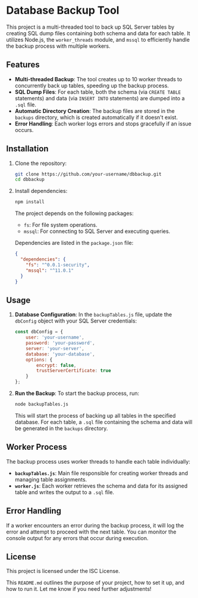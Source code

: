 # Database Backup Tool

This project is a multi-threaded tool to back up SQL Server tables by creating SQL dump files containing both schema and data for each table. It utilizes Node.js, the `worker_threads` module, and `mssql` to efficiently handle the backup process with multiple workers.

## Features

- **Multi-threaded Backup**: The tool creates up to 10 worker threads to concurrently back up tables, speeding up the backup process.
- **SQL Dump Files**: For each table, both the schema (via `CREATE TABLE` statements) and data (via `INSERT INTO` statements) are dumped into a `.sql` file.
- **Automatic Directory Creation**: The backup files are stored in the `backups` directory, which is created automatically if it doesn't exist.
- **Error Handling**: Each worker logs errors and stops gracefully if an issue occurs.

## Installation

1. Clone the repository:
   ```bash
   git clone https://github.com/your-username/dbbackup.git
   cd dbbackup
   ```

2. Install dependencies:
   ```bash
   npm install
   ```

   The project depends on the following packages:
   - `fs`: For file system operations.
   - `mssql`: For connecting to SQL Server and executing queries.

   Dependencies are listed in the `package.json` file:
   ```json
   {
     "dependencies": {
       "fs": "^0.0.1-security",
       "mssql": "^11.0.1"
     }
   }
   ```

## Usage

1. **Database Configuration**: 
   In the `backupTables.js` file, update the `dbConfig` object with your SQL Server credentials:
   ```javascript
   const dbConfig = {
       user: 'your-username',
       password: 'your-password',
       server: 'your-server',
       database: 'your-database',
       options: {
           encrypt: false,
           trustServerCertificate: true
       }
   };
   ```

2. **Run the Backup**:
   To start the backup process, run:
   ```bash
   node backupTables.js
   ```

   This will start the process of backing up all tables in the specified database. For each table, a `.sql` file containing the schema and data will be generated in the `backups` directory.

## Worker Process

The backup process uses worker threads to handle each table individually:

- **`backupTables.js`**: Main file responsible for creating worker threads and managing table assignments.
- **`worker.js`**: Each worker retrieves the schema and data for its assigned table and writes the output to a `.sql` file.

## Error Handling

If a worker encounters an error during the backup process, it will log the error and attempt to proceed with the next table. You can monitor the console output for any errors that occur during execution.

## License

This project is licensed under the ISC License.


This `README.md` outlines the purpose of your project, how to set it up, and how to run it. Let me know if you need further adjustments!